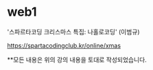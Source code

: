 # web1


'스파르타코딩 크리스마스 특집: 나홀로코딩' (이범규)

https://spartacodingclub.kr/online/xmas


**모든 내용은 위의 강의 내용을 토대로 작성되었습니다.
